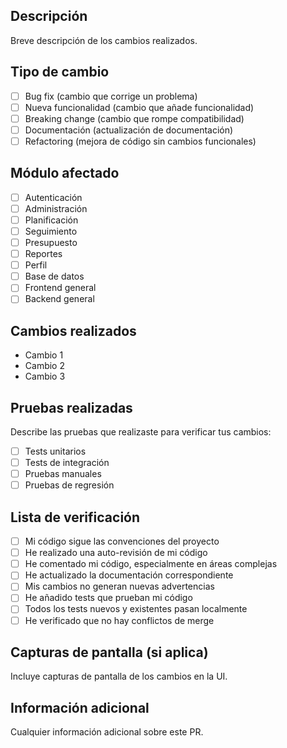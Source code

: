 ## Descripción
Breve descripción de los cambios realizados.

## Tipo de cambio
- [ ] Bug fix (cambio que corrige un problema)
- [ ] Nueva funcionalidad (cambio que añade funcionalidad)
- [ ] Breaking change (cambio que rompe compatibilidad)
- [ ] Documentación (actualización de documentación)
- [ ] Refactoring (mejora de código sin cambios funcionales)

## Módulo afectado
- [ ] Autenticación
- [ ] Administración
- [ ] Planificación
- [ ] Seguimiento
- [ ] Presupuesto
- [ ] Reportes
- [ ] Perfil
- [ ] Base de datos
- [ ] Frontend general
- [ ] Backend general

## Cambios realizados
- Cambio 1
- Cambio 2
- Cambio 3

## Pruebas realizadas
Describe las pruebas que realizaste para verificar tus cambios:

- [ ] Tests unitarios
- [ ] Tests de integración
- [ ] Pruebas manuales
- [ ] Pruebas de regresión

## Lista de verificación
- [ ] Mi código sigue las convenciones del proyecto
- [ ] He realizado una auto-revisión de mi código
- [ ] He comentado mi código, especialmente en áreas complejas
- [ ] He actualizado la documentación correspondiente
- [ ] Mis cambios no generan nuevas advertencias
- [ ] He añadido tests que prueban mi código
- [ ] Todos los tests nuevos y existentes pasan localmente
- [ ] He verificado que no hay conflictos de merge

## Capturas de pantalla (si aplica)
Incluye capturas de pantalla de los cambios en la UI.

## Información adicional
Cualquier información adicional sobre este PR.
